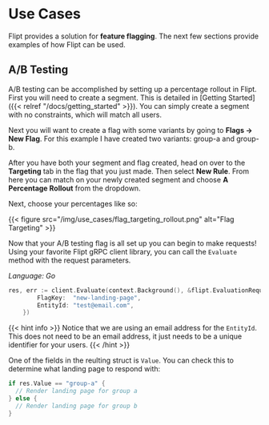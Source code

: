 # Use Cases

Flipt provides a solution for **feature flagging**. The next few sections provide examples of how Flipt can be used.

## A/B Testing

A/B testing can be accomplished by setting up a percentage rollout in Flipt. First you will need to create a segment. This is detailed in [Getting Started]({{< relref "/docs/getting_started" >}}). You can simply create a segment with no constraints, which will match all users.

Next you will want to create a flag with some variants by going to **Flags -> New Flag**. For this example I have created two variants: group-a and group-b.

After you have both your segment and flag created, head on over to the **Targeting** tab in the flag that you just made. Then select **New Rule**. From here you can match on your newly created segment and choose **A Percentage Rollout** from the dropdown.

Next, choose your percentages like so:

{{< figure src="/img/use_cases/flag_targeting_rollout.png" alt="Flag Targeting" >}}

Now that your A/B testing flag is all set up you can begin to make requests! Using your favorite Flipt gRPC client library, you can call the `Evaluate` method with the request parameters.

*Language: Go*
```go
res, err := client.Evaluate(context.Background(), &flipt.EvaluationRequest{
		FlagKey:  "new-landing-page",
		EntityId: "test@email.com",
	})
```

{{< hint info >}}
Notice that we are using an email address for the `EntityId`. This does not need to be an email address, it just needs to be a unique identifier for your users.
{{< /hint >}}

One of the fields in the reulting struct is `Value`. You can check this to determine what landing page to respond with:

```go
if res.Value == "group-a" {
  // Render landing page for group a
} else {
  // Render landing page for group b
}
```
